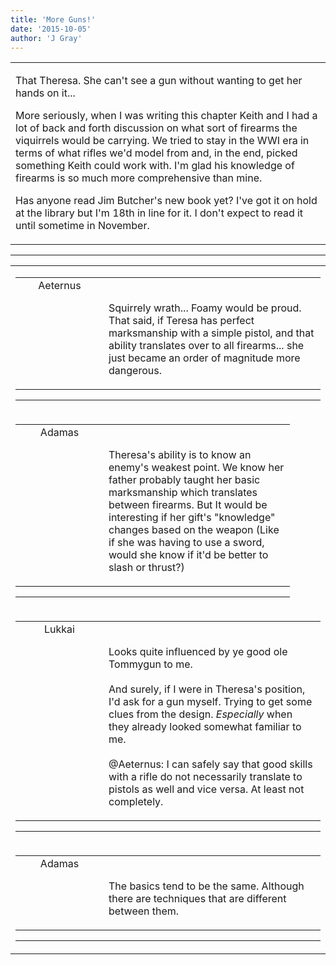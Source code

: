 ```yaml
---
title: 'More Guns!'
date: '2015-10-05'
author: 'J Gray'
---
```


<div>
<!-- Main content here -->
<table border="0" class="post"><tbody><tr><td>
   
   <div class="post_body">
       <p>That Theresa. She can't see a gun without wanting to get her hands on it...</p><p>More seriously, when I was writing this chapter Keith and I had a lot of back and forth discussion on what sort of firearms the viquirrels would be carrying. We tried to stay in the WWI era in terms of what rifles we'd model from and, in the end, picked something Keith could work with. I'm glad his knowledge of firearms is so much more comprehensive than mine.</p><p>Has anyone read Jim Butcher's new book yet? I've got it on hold at the library but I'm 18th in line for it. I don't expect to read it until sometime in November.</p>
   </div>
   </td></tr>
   </tbody></table><hr><table style="width:100%; border:0;" class="comment_table"><tbody><tr><td width="100%"><a name=""> </a><div style="width:100%;" class="comment"><table border="0" width="100%"><tbody><tr><td align="center" valign="top" width="125">
<span class="comment_title"><center>Aeternus<br></center><a name="2198">&nbsp;</a></span><br>
<center><img src="https://www.gravatar.com/avatar.php?gravatar_id=4930210bac116f5b2b55e8dfdaa4afdd&amp;default=http%3A%2F%2Fmysteriesofthearcana.com%2Ftemplates%2Fmain%2Fimages%2Favatar.gif&amp;size=80&amp;rating=g" border="0" alt=""></center>
</td>
<td valign="top">


<p class="comment_text"> </p><p class="comment_text"><br> Squirrely wrath... Foamy would be proud. That said, if Teresa has perfect marksmanship with a simple pistol, and that ability translates over to all firearms... she just became an order of magnitude more dangerous.</p>
 

</td></tr></tbody></table>
<hr></div></td></tr><tr><td width="100%"><a name=""> </a><div style="width:90%;" class="comment2"><table border="0" width="100%"><tbody><tr><td align="center" valign="top" width="125">
<span class="comment_title"><center>Adamas<br></center><a name="2200">&nbsp;</a></span><br>
<center><img src="https://www.gravatar.com/avatar.php?gravatar_id=63b5da7dbecbf4a2fac891b8f15ccbc4&amp;default=http%3A%2F%2Fmysteriesofthearcana.com%2Ftemplates%2Fmain%2Fimages%2Favatar.gif&amp;size=80&amp;rating=g" border="0" alt=""></center>
</td>
<td valign="top">


<p class="comment_text"> </p><p class="comment_text"><br> Theresa's ability is to know an enemy's weakest point. We know her father probably taught her basic marksmanship which translates between firearms. But It would be interesting if her gift's "knowledge" changes based on the weapon (Like if she was having to use a sword, would she know if it'd be better to slash or thrust?)<br></p>
 

</td></tr></tbody></table>
<hr></div></td></tr><tr><td width="100%"><a name=""> </a><div style="width:100%;" class="comment"><table border="0" width="100%"><tbody><tr><td align="center" valign="top" width="125">
<span class="comment_title"><center>Lukkai<br></center><a name="2199">&nbsp;</a></span><br>
<center><img src="https://www.gravatar.com/avatar.php?gravatar_id=e01e7833e9dba61f3f3d11328040f997&amp;default=http%3A%2F%2Fmysteriesofthearcana.com%2Ftemplates%2Fmain%2Fimages%2Favatar.gif&amp;size=80&amp;rating=g" border="0" alt=""></center>
</td>
<td valign="top">


<p class="comment_text"> </p><p class="comment_text"><br> Looks quite influenced by ye good ole Tommygun to me.<br><br>And surely, if I were in Theresa's position, I'd ask for a gun myself. Trying to get some clues from the design. <i>Especially</i> when they already looked somewhat familiar to me.<br><br>@Aeternus: I can safely say that good skills with a rifle do not necessarily translate to pistols as well and vice versa. At least not completely.<br></p>
 

</td></tr></tbody></table>
<hr></div></td></tr><tr><td width="100%"><a name=""> </a><div style="width:100%;" class="comment"><table border="0" width="100%"><tbody><tr><td align="center" valign="top" width="125">
<span class="comment_title"><center>Adamas<br></center><a name="2201">&nbsp;</a></span><br>
<center><img src="https://www.gravatar.com/avatar.php?gravatar_id=63b5da7dbecbf4a2fac891b8f15ccbc4&amp;default=http%3A%2F%2Fmysteriesofthearcana.com%2Ftemplates%2Fmain%2Fimages%2Favatar.gif&amp;size=80&amp;rating=g" border="0" alt=""></center>
</td>
<td valign="top">


<p class="comment_text"> </p><p class="comment_text"><br> The basics tend to be the same. Although there are techniques that are different between them.<br></p>
 

</td></tr></tbody></table>
<hr></div></td></tr></tbody></table>
<!-- End main content -->
              </div>
